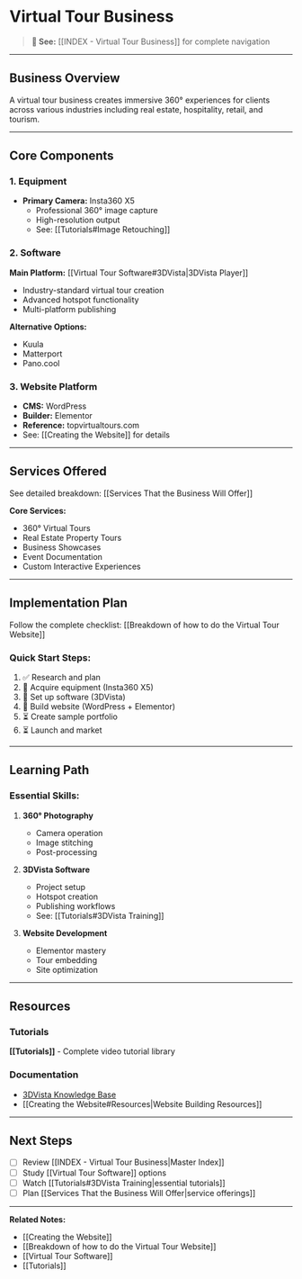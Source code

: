 # Virtual Tour Business

> **📍 See:** [[INDEX - Virtual Tour Business]] for complete navigation

---

## Business Overview

A virtual tour business creates immersive 360° experiences for clients across various industries including real estate, hospitality, retail, and tourism.

---

## Core Components

### 1. Equipment
- **Primary Camera:** Insta360 X5
  - Professional 360° image capture
  - High-resolution output
  - See: [[Tutorials#Image Retouching]]

### 2. Software
**Main Platform:** [[Virtual Tour Software#3DVista|3DVista Player]]
- Industry-standard virtual tour creation
- Advanced hotspot functionality
- Multi-platform publishing

**Alternative Options:**
- Kuula
- Matterport
- Pano.cool

### 3. Website Platform
- **CMS:** WordPress
- **Builder:** Elementor
- **Reference:** topvirtualtours.com
- See: [[Creating the Website]] for details

---

## Services Offered

See detailed breakdown: [[Services That the Business Will Offer]]

**Core Services:**
- 360° Virtual Tours
- Real Estate Property Tours
- Business Showcases
- Event Documentation
- Custom Interactive Experiences

---

## Implementation Plan

Follow the complete checklist: [[Breakdown of how to do the Virtual Tour Website]]

### Quick Start Steps:
1. ✅ Research and plan
2. 🔄 Acquire equipment (Insta360 X5)
3. 🔄 Set up software (3DVista)
4. 🔄 Build website (WordPress + Elementor)
5. ⏳ Create sample portfolio
6. ⏳ Launch and market

---

## Learning Path

### Essential Skills:
1. **360° Photography**
   - Camera operation
   - Image stitching
   - Post-processing

2. **3DVista Software**
   - Project setup
   - Hotspot creation
   - Publishing workflows
   - See: [[Tutorials#3DVista Training]]

3. **Website Development**
   - Elementor mastery
   - Tour embedding
   - Site optimization

---

## Resources

### Tutorials
**[[Tutorials]]** - Complete video tutorial library

### Documentation
- [3DVista Knowledge Base](https://www.3dvista.com/en/kb/)
- [[Creating the Website#Resources|Website Building Resources]]

---

## Next Steps

- [ ] Review [[INDEX - Virtual Tour Business|Master Index]]
- [ ] Study [[Virtual Tour Software]] options
- [ ] Watch [[Tutorials#3DVista Training|essential tutorials]]
- [ ] Plan [[Services That the Business Will Offer|service offerings]]

---

**Related Notes:**
- [[Creating the Website]]
- [[Breakdown of how to do the Virtual Tour Website]]
- [[Virtual Tour Software]]
- [[Tutorials]]